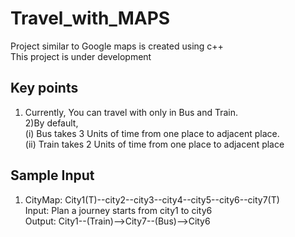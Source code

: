 # Travel_with_MAPS
Project similar to Google maps is created using c++  
This project is under development

## Key points
1) Currently, You can travel with only in Bus and Train.  
2)By default,  
          (i) Bus takes 3 Units of time from one place to adjacent place.  
          (ii) Train takes 2 Units of time from one place to adjacent place  
## Sample Input
1) CityMap: City1(T)--city2--city3--city4--city5--city6--city7(T)  
    Input: Plan a journey starts from city1 to city6  
    Output: City1--(Train)-->City7--(Bus)-->City6  
